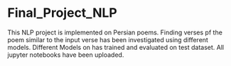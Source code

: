 # Final_Project_NLP

This NLP project is implemented on Persian poems. Finding  verses pf the poem similar to the input verse has been investigated using different models.
Different Models on has trained and evaluated on test dataset. All jupyter notebooks have been uploaded.
